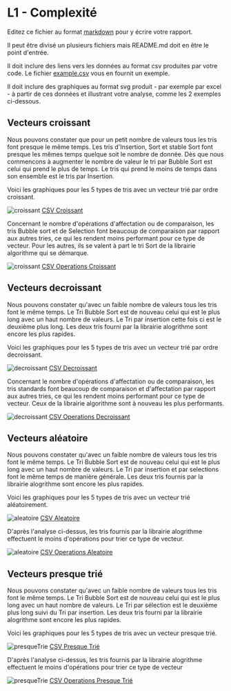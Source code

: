 # L1 - Complexité

Editez ce fichier au format [markdown](https://github.com/adam-p/markdown-here/wiki/Markdown-Cheatsheet) pour y écrire 
votre rapport. 

Il peut être divisé un plusieurs fichiers mais README.md doit en être le point d'entrée. 

Il doit inclure des liens vers les données au format csv produites par votre code. Le fichier [example.csv](csv/example.csv) 
vous en fournit un exemple.

Il doit inclure des graphiques au format svg produit - par exemple par excel - à partir de ces 
données et illustrant votre analyse, comme les 2 exemples ci-dessous. 

## Vecteurs croissant

Nous pouvons constater que pour un petit nombre de valeurs tous les tris font presque le même temps.
Les tris d'Insertion, Sort et stable Sort font presque les mêmes temps quelque soit le nombre de donnée.
Dès que nous commencons à augmenter le nombre de valeur le tri par Bubble Sort est celui qui prend le plus de temps.
Le tris qui prend le moins de temps dans son ensemble est le tris par Insertion.

Voici les graphiques pour les 5 types de tris avec un vecteur trié par ordre croissant.

![croissant](svg/tri_croissant.svg)
[CSV Croissant](csv/tri_croissant.csv) 

Concernant le nombre d'opérations d'affectation ou de comparaison, les tris Bubble sort et de Selection font beaucoup de comparaison par rapport
aux autres tries, ce qui les rendent moins performant pour ce type de vecteur.
Pour les autres, ils se valent à part le tri Sort de la librairie algorithme qui se démarque.

![croissant](svg/operations_croissant.svg)
[CSV Operations Croissant](csv/operations_croissant.csv) 

## Vecteurs decroissant

Nous pouvons constater qu'avec un faible nombre de valeurs tous les tris font le même temps.
Le Tri Bubble Sort est de nouveau celui qui est le plus long avec un haut nombre de valeurs.
Le Tri par insertion cette fois ci est le deuxième plus long.
Les deux tris fourni par la librairie alogrithme sont encore les plus rapides.

Voici les graphiques pour les 5 types de tris avec un vecteur trié par ordre decroissant.

![decroissant](svg/tri_decroissant.svg)
[CSV Decroissant](csv/tri_decroissant.csv)

Concernant le nombre d'opérations d'affectation ou de comparaison, les tris standards font beaucoup de comparaison et d'affectation par rapport
aux autres tries, ce qui les rendent moins performant pour ce type de vecteur.
Ceux de la librairie algorithme sont à nouveau les plus performants.

![decroissant](svg/operations_decroissant.svg)
[CSV Operations Decroissant](csv/operations_decroissant.csv) 

## Vecteurs aléatoire

Nous pouvons constater qu'avec un faible nombre de valeurs tous les tris font le même temps.
Le Tri Bubble Sort est de nouveau celui qui est le plus long avec un haut nombre de valeurs.
Le Tri par insertion et par selections font le même temps de manière générale.
Les deux tris fournis par la librairie alogrithme sont encore les plus rapides.

Voici les graphiques pour les 5 types de tris avec un vecteur trié aléatoirement.

![aleatoire](svg/tri_aleatoire.svg)
[CSV Aleatoire](csv/tri_aleatoire.csv)

D'après l'analyse ci-dessus, les tris fournis par la librairie alogrithme effectuent le moins d'opérations pour trier ce type de vecteur.

![aleatoire](svg/operations_aleatoire.svg)
[CSV Operations Aleatoire](csv/operations_aleatoire.csv) 

## Vecteurs presque trié

Nous pouvons constater qu'avec un faible nombre de valeurs tous les tris font le même temps.
Le Tri Bubble Sort est de nouveau celui qui est le plus long avec un haut nombre de valeurs.
Le Tri par sélection est le deuxième plus long suivi du Tri par insertion.
Les deux tris fourni par la librairie alogrithme sont encore les plus rapides.

Voici les graphiques pour les 5 types de tris avec un vecteur presque trié.

![presqueTrie](svg/tri_presqueTrie.svg)
[CSV Presque Trié](csv/tri_presqueTrie.csv)

D'après l'analyse ci-dessus, les tris fournis par la librairie alogrithme effectuent le moins d'opérations pour trier ce type de vecteur

![presqueTrie](svg/operations_presqueTrie.svg)
[CSV Operations Presque Trié](csv/operations_presqueTrie.csv)

